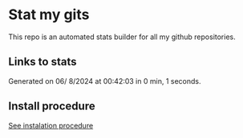# Stat my gits

This repo is an automated stats builder for all my github repositories.

## Links to stats


Generated on 06/ 8/2024 at 00:42:03 in 0 min, 1 seconds.

## Install procedure

[See instalation procedure](./src/install.md)
